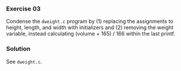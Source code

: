 ### Exercise 03

Condense the `dweight.c` program by (1) replacing the assignments to height, length, and width with initializers and (2) removing the weight variable, instead calculating (volume + 165) / 166 within the last printf.

### Solution

See `dweight.c`.

